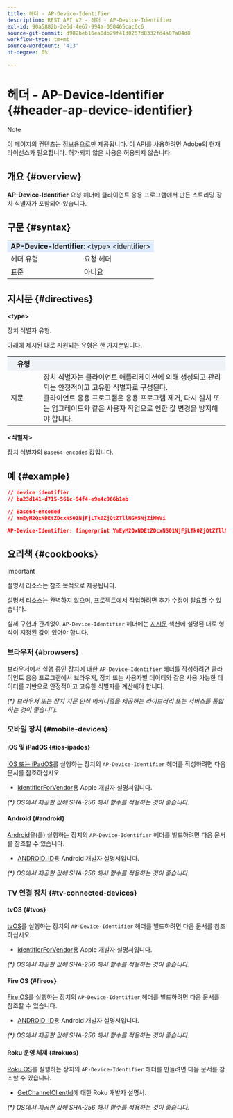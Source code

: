 ```yaml
---
title: 헤더 - AP-Device-Identifier
description: REST API V2 - 헤더 - AP-Device-Identifier
exl-id: 90a5882b-2e6d-4e67-994a-050465cac6c6
source-git-commit: d982beb16ea0db29f41d0257d8332fd4a07a84d8
workflow-type: tm+mt
source-wordcount: '413'
ht-degree: 0%

---
```


# 헤더 - AP-Device-Identifier {#header-ap-device-identifier}

>[!NOTE]
>
> 이 페이지의 컨텐츠는 정보용으로만 제공됩니다. 이 API를 사용하려면 Adobe의 현재 라이선스가 필요합니다. 허가되지 않은 사용은 허용되지 않습니다.

## 개요 {#overview}

<b>AP-Device-Identifier</b> 요청 헤더에 클라이언트 응용 프로그램에서 만든 스트리밍 장치 식별자가 포함되어 있습니다.

## 구문 {#syntax}

<table>
   <tr>
      <td style="background-color: #DEEBFF;" colspan="2"><b>AP-Device-Identifier</b>: &lt;type&gt; &lt;identifier&gt;</td>
   </tr>
   <tr>
      <td>헤더 유형</td>
      <td>요청 헤더</td>
   </tr>
   <tr>
      <td>표준</td>
      <td>아니요</td>
   </tr>
</table>

## 지시문 {#directives}

<b>&lt;type></b>

장치 식별자 유형.

아래에 제시된 대로 지원되는 유형은 한 가지뿐입니다.

<table>
   <tr>
      <th style="background-color: #EFF2F7; width: 15%;">유형</th>
      <th style="background-color: #EFF2F7;"></th>
   </tr>
   <tr>
      <td>지문</td>
      <td>
            장치 식별자는 클라이언트 애플리케이션에 의해 생성되고 관리되는 안정적이고 고유한 식별자로 구성된다.
            <br/>
            클라이언트 응용 프로그램은 응용 프로그램 제거, 다시 설치 또는 업그레이드와 같은 사용자 작업으로 인한 값 변경을 방지해야 합니다.
      </td>
   </tr>
</table>


<b>&lt;식별자></b>

장치 식별자의 `Base64-encoded` 값입니다.

## 예 {#example}

```JSON
// device identifier
// ba23d141-d715-561c-94f4-e9e4c966b1eb

// Base64-encoded
// YmEyM2QxNDEtZDcxNS01NjFjLTk0ZjQtZTllNGM5NjZiMWVi

AP-Device-Identifier: fingerprint YmEyM2QxNDEtZDcxNS01NjFjLTk0ZjQtZTllNGM5NjZiMWVi
```

## 요리책 {#cookbooks}

>[!IMPORTANT]
>
> 설명서 리소스는 참조 목적으로 제공됩니다.
>
> 설명서 리소스는 완벽하지 않으며, 프로젝트에서 작업하려면 추가 수정이 필요할 수 있습니다.
> 
> 실제 구현과 관계없이 `AP-Device-Identifier` 헤더에는 [지시문](#directives) 섹션에 설명된 대로 형식이 지정된 값이 있어야 합니다.

### 브라우저 {#browsers}

브라우저에서 실행 중인 장치에 대한 `AP-Device-Identifier` 헤더를 작성하려면 클라이언트 응용 프로그램에서 브라우저, 장치 또는 사용자별 데이터와 같은 사용 가능한 데이터를 기반으로 안정적이고 고유한 식별자를 계산해야 합니다.

_(*) 브라우저 또는 장치 지문 인식 메커니즘을 제공하는 라이브러리 또는 서비스를 통합하는 것이 좋습니다._

### 모바일 장치 {#mobile-devices}

#### iOS 및 iPadOS {#ios-ipados}

[iOS 또는 iPadOS](https://developer.apple.com/documentation/ios-ipados-release-notes)를 실행하는 장치의 `AP-Device-Identifier` 헤더를 작성하려면 다음 문서를 참조하십시오.

* [identifierForVendor](https://developer.apple.com/documentation/uikit/uidevice/1620059-identifierforvendor)용 Apple 개발자 설명서입니다.

_(*) OS에서 제공한 값에 SHA-256 해시 함수를 적용하는 것이 좋습니다._

#### Android {#android}

[Android](https://developer.android.com/about/versions)을(를) 실행하는 장치의 `AP-Device-Identifier` 헤더를 빌드하려면 다음 문서를 참조할 수 있습니다.

* [ANDROID_ID](https://developer.android.com/reference/android/provider/Settings.Secure#ANDROID_ID)용 Android 개발자 설명서입니다.

_(*) OS에서 제공한 값에 SHA-256 해시 함수를 적용하는 것이 좋습니다._

### TV 연결 장치 {#tv-connected-devices}

#### tvOS {#tvos}

[tvOS](https://developer.apple.com/documentation/tvos-release-notes)를 실행하는 장치의 `AP-Device-Identifier` 헤더를 빌드하려면 다음 문서를 참조하십시오.

* [identifierForVendor](https://developer.apple.com/documentation/uikit/uidevice/1620059-identifierforvendor)용 Apple 개발자 설명서입니다.

_(*) OS에서 제공한 값에 SHA-256 해시 함수를 적용하는 것이 좋습니다._

#### Fire OS {#fireos}

[Fire OS](https://developer.amazon.com/docs/fire-tv/fire-os-overview.html)를 실행하는 장치의 `AP-Device-Identifier` 헤더를 빌드하려면 다음 문서를 참조할 수 있습니다.

* [ANDROID_ID](https://developer.android.com/reference/android/provider/Settings.Secure#ANDROID_ID)용 Android 개발자 설명서입니다.

_(*) OS에서 제공한 값에 SHA-256 해시 함수를 적용하는 것이 좋습니다._

#### Roku 운영 체제 {#rokuos}

[Roku OS](https://developer.roku.com/docs/developer-program/release-notes/roku-os-release-notes.md)를 실행하는 장치의 `AP-Device-Identifier` 헤더를 만들려면 다음 문서를 참조할 수 있습니다.

* [GetChannelClientId](https://developer.roku.com/docs/references/brightscript/interfaces/ifdeviceinfo.md#getchannelclientid-as-string)에 대한 Roku 개발자 설명서.

_(*) OS에서 제공한 값에 SHA-256 해시 함수를 적용하는 것이 좋습니다._
